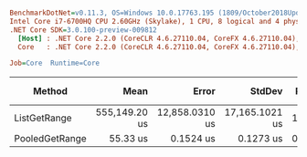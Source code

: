 ``` ini

BenchmarkDotNet=v0.11.3, OS=Windows 10.0.17763.195 (1809/October2018Update/Redstone5)
Intel Core i7-6700HQ CPU 2.60GHz (Skylake), 1 CPU, 8 logical and 4 physical cores
.NET Core SDK=3.0.100-preview-009812
  [Host] : .NET Core 2.2.0 (CoreCLR 4.6.27110.04, CoreFX 4.6.27110.04), 64bit RyuJIT
  Core   : .NET Core 2.2.0 (CoreCLR 4.6.27110.04, CoreFX 4.6.27110.04), 64bit RyuJIT

Job=Core  Runtime=Core  

```
|         Method |          Mean |          Error |         StdDev | Ratio | Gen 0/1k Op | Gen 1/1k Op | Gen 2/1k Op | Allocated Memory/Op |
|--------------- |--------------:|---------------:|---------------:|------:|------------:|------------:|------------:|--------------------:|
|   ListGetRange | 555,149.20 us | 12,858.0310 us | 17,165.1021 us | 1.000 | 747000.0000 | 617000.0000 | 617000.0000 |        2905686032 B |
| PooledGetRange |      55.33 us |      0.1524 us |      0.1273 us | 0.000 |           - |           - |           - |                   - |

